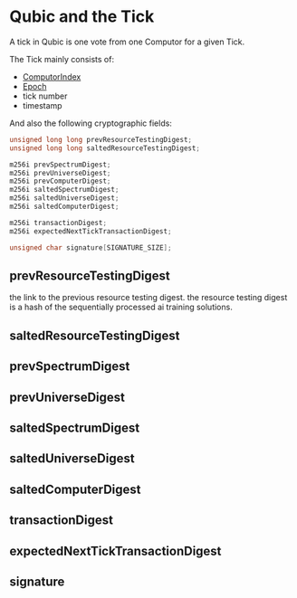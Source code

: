# Qubic and the Tick
A tick in Qubic is one vote from one Computor for a given Tick.

The Tick mainly consists of:
- [ComputorIndex](Computorindex.md)
- [Epoch](Epoch.md)
- tick number
- timestamp

And also the following cryptographic fields:

```c++
unsigned long long prevResourceTestingDigest;
unsigned long long saltedResourceTestingDigest;

m256i prevSpectrumDigest;
m256i prevUniverseDigest;
m256i prevComputerDigest;
m256i saltedSpectrumDigest;
m256i saltedUniverseDigest;
m256i saltedComputerDigest;

m256i transactionDigest;
m256i expectedNextTickTransactionDigest;

unsigned char signature[SIGNATURE_SIZE];
``` 


## prevResourceTestingDigest
the link to the previous resource testing digest. the resource testing digest is a hash of the sequentially processed ai training solutions.

## saltedResourceTestingDigest

## prevSpectrumDigest

## prevUniverseDigest

## saltedSpectrumDigest

## saltedUniverseDigest

## saltedComputerDigest

## transactionDigest

## expectedNextTickTransactionDigest

## signature